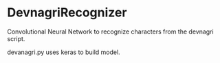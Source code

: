 # DevnagriRecognizer
Convolutional Neural Network to recognize characters from the devnagri script.

devanagri.py uses keras to build model.
